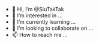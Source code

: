 - 👋 Hi, I’m @SiuTakTak
- 👀 I’m interested in ...
- 🌱 I’m currently learning ...
- 💞️ I’m looking to collaborate on ...
- 📫 How to reach me ...

<!---
SiuTakTak/SiuTakTak is a ✨ special ✨ repository because its `README.md` (this file) appears on your GitHub profile.
You can click the Preview link to take a look at your changes.
--->
